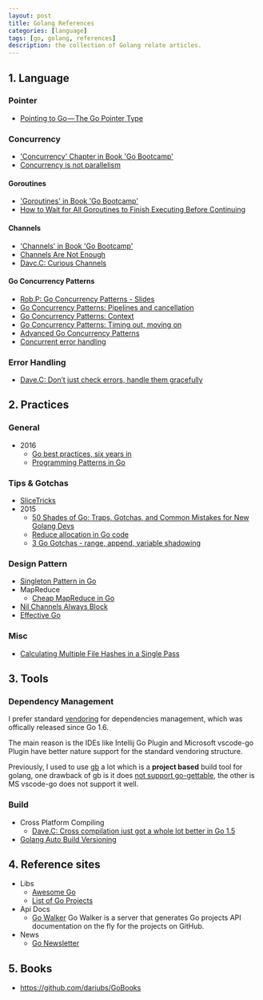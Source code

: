 ```yaml
---
layout: post
title: Golang References
categories: [language]
tags: [go, golang, references]
description: the collection of Golang relate articles.
---
```


## 1. Language

### Pointer

* [Pointing to Go — The Go Pointer Type](https://medium.com/learning-the-go-porgramming-language/pointing-to-go-the-go-pointer-type-a3c3f587592f#.nf9uff9ol)

### Concurrency

* ['Concurrency' Chapter in Book 'Go Bootcamp'](http://www.golangbootcamp.com/book/concurrency)
* [Concurrency is not parallelism](https://blog.golang.org/concurrency-is-not-parallelism)

#### Goroutines

* ['Goroutines' in Book 'Go Bootcamp'](http://www.golangbootcamp.com/book/concurrency#sec-goroutines)
* [How to Wait for All Goroutines to Finish Executing Before Continuing](http://nathanleclaire.com/blog/2014/02/15/how-to-wait-for-all-goroutines-to-finish-executing-before-continuing/)

#### Channels

* ['Channels' in Book 'Go Bootcamp'](http://www.golangbootcamp.com/book/concurrency#sec-channels)
* [Channels Are Not Enough](https://gist.github.com/kachayev/21e7fe149bc5ae0bd878)
* [Davc.C: Curious Channels](http://dave.cheney.net/2013/04/30/curious-channels)

#### Go Concurrency Patterns

* [Rob.P: Go Concurrency Patterns - Slides](https://talks.golang.org/2012/concurrency.slide#1)
* [Go Concurrency Patterns: Pipelines and cancellation](http://blog.golang.org/pipelines)
* [Go Concurrency Patterns: Context](http://blog.golang.org/context)
* [Go Concurrency Patterns: Timing out, moving on](http://blog.golang.org/go-concurrency-patterns-timing-out-and)
* [Advanced Go Concurrency Patterns](http://talks.golang.org/2013/advconc.slide#1)
* [Concurrent error handling](http://blog.schaeffer.io/2015/01/10/errors-and-concurrency/)

### Error Handling

* [Dave.C: Don’t just check errors, handle them gracefully](http://dave.cheney.net/2016/04/27/dont-just-check-errors-handle-them-gracefully)

## 2. Practices

### General

* 2016
  * [Go best practices, six years in](https://peter.bourgon.org/go-best-practices-2016/)
  * [Programming Patterns in Go](https://www.infoq.com/news/2016/03/go-patterns)

### Tips & Gotchas

* [SliceTricks](https://github.com/golang/go/wiki/SliceTricks)
* 2015
  * [50 Shades of Go: Traps, Gotchas, and Common Mistakes for New Golang Devs](http://devs.cloudimmunity.com/gotchas-and-common-mistakes-in-go-golang/)
  * [Reduce allocation in Go code](https://methane.github.io/2015/02/reduce-allocation-in-go-code/)
  * [3 Go Gotchas - range, append, variable shadowing](http://bryce.is/writing/code/jekyll/update/2015/11/01/3-go-gotchas.html?utm_source=golangweekly&utm_medium=email)

### Design Pattern

* [Singleton Pattern in Go](http://marcio.io/2015/07/singleton-pattern-in-go/)
* MapReduce
  * [Cheap MapReduce in Go](http://marcio.io/2015/07/cheap-mapreduce-in-go/)
* [Nil Channels Always Block](http://www.godesignpatterns.com/2014/05/nil-channels-always-block.html)
* [Effective Go](https://golang.org/doc/effective_go.html)

### Misc

* [Calculating Multiple File Hashes in a Single Pass](http://marcio.io/2015/07/calculating-multiple-file-hashes-in-a-single-pass/)

## 3. Tools

### Dependency Management

I prefer standard [vendoring](https://docs.google.com/document/d/1Bz5-UB7g2uPBdOx-rw5t9MxJwkfpx90cqG9AFL0JAYo/edit) for 
dependencies management, which was offically released since Go 1.6.

The main reason is the IDEs like Intellij Go Plugin and Microsoft vscode-go Plugin have better nature support 
for the standard vendoring structure.

Previously, I used to use [gb](https://getgb.io) a lot which is a **project based** build tool for golang, one drawback of gb 
is it does [not support go-gettable](https://github.com/constabulary/gb/issues/284), the other is MS vscode-go does not support it well.

### Build

* Cross Platform Compiling
  * [Dave.C: Cross compilation just got a whole lot better in Go 1.5](http://dave.cheney.net/2015/03/03/cross-compilation-just-got-a-whole-lot-better-in-go-1-5)
* [Golang Auto Build Versioning](http://www.atatus.com/blog/golang-auto-build-versioning/)

## 4. Reference sites

* Libs
  * [Awesome Go](http://awesome-go.com)
  * [List of Go Projects](https://github.com/golang/go/wiki/Projects)
* Api Docs
  * [Go Walker](https://gowalker.org)
    Go Walker is a server that generates Go projects API documentation on the fly for the projects on GitHub.
* News
  * [Go Newsletter](http://golangweekly.com)

## 5. Books

* https://github.com/dariubs/GoBooks

